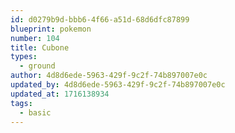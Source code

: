 ```yaml
---
id: d0279b9d-bbb6-4f66-a51d-68d6dfc87899
blueprint: pokemon
number: 104
title: Cubone
types:
  - ground
author: 4d8d6ede-5963-429f-9c2f-74b897007e0c
updated_by: 4d8d6ede-5963-429f-9c2f-74b897007e0c
updated_at: 1716138934
tags:
  - basic
---
```

